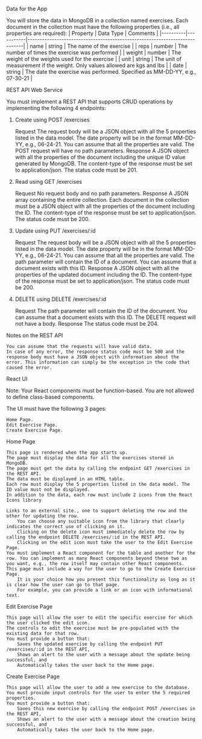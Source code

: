Data for the App

You will store the data in MongoDB in a collection named exercises. Each document in the collection must have the following properties (i.e., all properties are required):
| Property | Data Type | Comments                                                                   |
|----------|-----------|----------------------------------------------------------------------------|
| name     | string    | The name of the exercise                                                   |
| reps     | number    | The number of times the exercise was performed                             |
| weight   | number    | The weight of the weights used for the exercise                            |
| unit     | string    | The unit of measurement if the weight. Only values allowed are kgs and lbs |
| date     | string    | The date the exercise was performed. Specified as MM-DD-YY, e.g., 07-30-21 |


REST API Web Service

You must implement a REST API that supports CRUD operations by implementing the following 4 endpoints:
1. Create using POST /exercises

    Request
        The request body will be a JSON object with all the 5 properties listed in the data model.
        The date property will be in the format MM-DD-YY, e.g., 06-24-21.
        You can assume that all the properties are valid.
        The POST request will have no path parameters.
    Response
        A JSON object with all the properties of the document including the unique ID value generated by MongoDB.
        The content-type of the response must be set to application/json.
        The status code must be 201.

2. Read using GET /exercises

    Request
        No request body and no path parameters.
    Response
        A JSON array containing the entire collection.
        Each document in the collection must be a JSON object with all the properties of the document including the ID.
        The content-type of the response must be set to application/json.
        The status code must be 200.

3. Update using PUT /exercises/:id

    Request
        The request body will be a JSON object with all the 5 properties listed in the data model.
        The date property will be in the format MM-DD-YY, e.g., 06-24-21.
        You can assume that all the properties are valid.
        The path parameter will contain the ID of a document. You can assume that a document exists with this ID.
    Response
        A JSON object with all the properties of the updated document including the ID.
        The content-type of the response must be set to application/json.
        The status code must be 200.

4. DELETE using DELETE /exercises/:id

    Request
        The path parameter will contain the ID of the document. You can assume that a document exists with this ID.
        The DELETE request will not have a body.
    Response
        The status code must be 204.

Notes on the REST API

    You can assume that the requests will have valid data.
    In case of any error, the response status code must be 500 and the response body must have a JSON object with information about the error. This information can simply be the exception in the code that caused the error.

React UI

Note: Your React components must be function-based. You are not allowed to define class-based components.

The UI must have the following 3 pages:

    Home Page.
    Edit Exercise Page.
    Create Exercise Page.

Home Page

    This page is rendered when the app starts up.
    The page must display the data for all the exercises stored in MongoDB.
    The page must get the data by calling the endpoint GET /exercises in the REST API.
    The data must be displayed in an HTML table.
    Each row must display the 5 properties listed in the data model. The ID value must not be displayed.
    In addition to the data, each row must include 2 icons from the React Icons library 

    Links to an external site., one to support deleting the row and the other for updating the row.
        You can choose any suitable icon from the library that clearly indicates the correct use of clicking on it.
        Clicking on the delete icon must immediately delete the row by calling the endpoint DELETE /exercises/:id in the REST API.
        Clicking on the edit icon must take the user to the Edit Exercise Page.
    You must implement a React component for the table and another for the row. You can implement as many React components beyond these two as you want, e.g., the row itself may contain other React components.
    This page must include a way for the user to go to the Create Exercise Page.
        It is your choice how you present this functionality as long as it is clear how the user can go to that page.
        For example, you can provide a link or an icon with informational text.

Edit Exercise Page

    This page will allow the user to edit the specific exercise for which the user clicked the edit icon.
    The controls to edit the exercise must be pre-populated with the existing data for that row.
    You must provide a button that:
        Saves the updated exercise by calling the endpoint PUT /exercises/:id in the REST API,
        Shows an alert to the user with a message about the update being successful, and
        Automatically takes the user back to the Home page.

Create Exercise Page

    This page will allow the user to add a new exercise to the database.
    You must provide input controls for the user to enter the 5 required properties.
    You must provide a button that:
        Saves this new exercise by calling the endpoint POST /exercises in the REST API,
        Shows an alert to the user with a message about the creation being successful, and
        Automatically takes the user back to the Home page.
